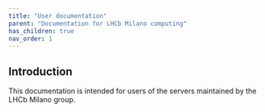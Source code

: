 ```yaml
---
title: "User documentation"
parent: "Documentation for LHCb Milano computing"
has_children: true
nav_order: 1
---
```


## Introduction

This documentation is intended for users of the servers maintained by the LHCb Milano group.
